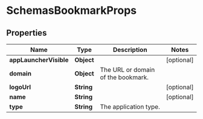 # SchemasBookmarkProps

## Properties
Name | Type | Description | Notes
------------ | ------------- | ------------- | -------------
**appLauncherVisible** | **Object** |  |  [optional]
**domain** | **Object** | The URL or domain of the bookmark. | 
**logoUrl** | **String** |  |  [optional]
**name** | **String** |  |  [optional]
**type** | **String** | The application type. | 

